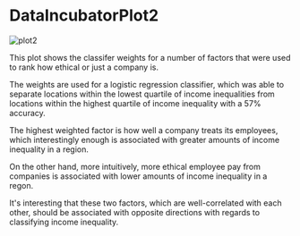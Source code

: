 # DataIncubatorPlot2

![plot2](https://user-images.githubusercontent.com/10912890/32180000-0744b69a-bd4e-11e7-9a6e-4cca62aac696.png)

This plot shows the classifer weights for a number of factors that were used to rank how
ethical or just a company is.

The weights are used for a logistic regression classifier, which was able to separate 
locations within the lowest quartile of income inequalities from locations within the
highest quartile of income inequality with a 57% accuracy.

The highest weighted factor is how well a company treats its employees, which interestingly
enough is associated with greater amounts of income inequality in a region.

On the other hand, more intuitively, more ethical employee pay from companies is associated
with lower amounts of income inequality in a regon.

It's interesting that these two factors, which are well-correlated with each other, should
be associated with opposite directions with regards to classifying income inequality.
